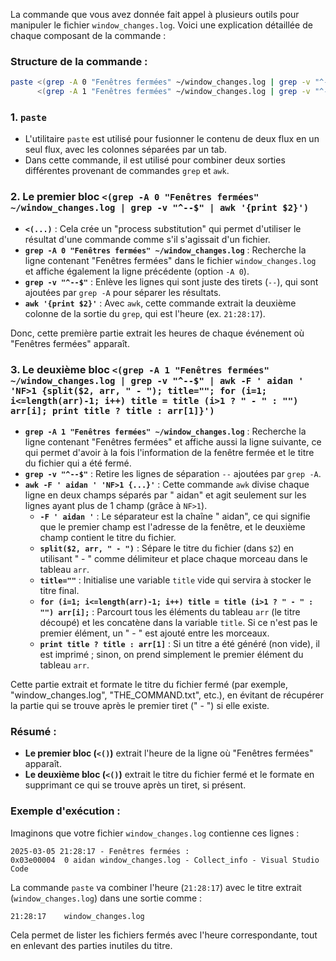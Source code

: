 La commande que vous avez donnée fait appel à plusieurs outils pour manipuler le fichier `window_changes.log`. Voici une explication détaillée de chaque composant de la commande :

### Structure de la commande :
```bash
paste <(grep -A 0 "Fenêtres fermées" ~/window_changes.log | grep -v "^--$" | awk '{print $2}') \
      <(grep -A 1 "Fenêtres fermées" ~/window_changes.log | grep -v "^--$" | awk -F ' aidan ' 'NF>1 {split($2, arr, " - "); title=""; for (i=1; i<=length(arr)-1; i++) title = title (i>1 ? " - " : "") arr[i]; print title ? title : arr[1]}')
```

### 1. **`paste`**
   - L'utilitaire `paste` est utilisé pour fusionner le contenu de deux flux en un seul flux, avec les colonnes séparées par un tab.
   - Dans cette commande, il est utilisé pour combiner deux sorties différentes provenant de commandes `grep` et `awk`.

### 2. **Le premier bloc `<(grep -A 0 "Fenêtres fermées" ~/window_changes.log | grep -v "^--$" | awk '{print $2}')`**
   - **`<(...)`** : Cela crée un "process substitution" qui permet d'utiliser le résultat d'une commande comme s'il s'agissait d'un fichier.
   - **`grep -A 0 "Fenêtres fermées" ~/window_changes.log`** : Recherche la ligne contenant "Fenêtres fermées" dans le fichier `window_changes.log` et affiche également la ligne précédente (option `-A 0`).
   - **`grep -v "^--$"`** : Enlève les lignes qui sont juste des tirets (`--`), qui sont ajoutées par `grep -A` pour séparer les résultats.
   - **`awk '{print $2}'`** : Avec `awk`, cette commande extrait la deuxième colonne de la sortie du `grep`, qui est l'heure (ex. `21:28:17`).

   Donc, cette première partie extrait les heures de chaque événement où "Fenêtres fermées" apparaît.

### 3. **Le deuxième bloc `<(grep -A 1 "Fenêtres fermées" ~/window_changes.log | grep -v "^--$" | awk -F ' aidan ' 'NF>1 {split($2, arr, " - "); title=""; for (i=1; i<=length(arr)-1; i++) title = title (i>1 ? " - " : "") arr[i]; print title ? title : arr[1]}')`**
   - **`grep -A 1 "Fenêtres fermées" ~/window_changes.log`** : Recherche la ligne contenant "Fenêtres fermées" et affiche aussi la ligne suivante, ce qui permet d'avoir à la fois l'information de la fenêtre fermée et le titre du fichier qui a été fermé.
   - **`grep -v "^--$"`** : Retire les lignes de séparation `--` ajoutées par `grep -A`.
   - **`awk -F ' aidan ' 'NF>1 {...}'`** : Cette commande `awk` divise chaque ligne en deux champs séparés par " aidan" et agit seulement sur les lignes ayant plus de 1 champ (grâce à `NF>1`).
     - **`-F ' aidan '`** : Le séparateur est la chaîne " aidan", ce qui signifie que le premier champ est l'adresse de la fenêtre, et le deuxième champ contient le titre du fichier.
     - **`split($2, arr, " - ")`** : Sépare le titre du fichier (dans `$2`) en utilisant " - " comme délimiteur et place chaque morceau dans le tableau `arr`.
     - **`title=""`** : Initialise une variable `title` vide qui servira à stocker le titre final.
     - **`for (i=1; i<=length(arr)-1; i++) title = title (i>1 ? " - " : "") arr[i];`** : Parcourt tous les éléments du tableau `arr` (le titre découpé) et les concatène dans la variable `title`. Si ce n'est pas le premier élément, un " - " est ajouté entre les morceaux.
     - **`print title ? title : arr[1]`** : Si un titre a été généré (non vide), il est imprimé ; sinon, on prend simplement le premier élément du tableau `arr`.

   Cette partie extrait et formate le titre du fichier fermé (par exemple, "window_changes.log", "THE_COMMAND.txt", etc.), en évitant de récupérer la partie qui se trouve après le premier tiret (" - ") si elle existe.

### Résumé :
- **Le premier bloc (`<()`)** extrait l'heure de la ligne où "Fenêtres fermées" apparaît.
- **Le deuxième bloc (`<()`)** extrait le titre du fichier fermé et le formate en supprimant ce qui se trouve après un tiret, si présent.

### Exemple d'exécution :

Imaginons que votre fichier `window_changes.log` contienne ces lignes :
```
2025-03-05 21:28:17 - Fenêtres fermées :
0x03e00004  0 aidan window_changes.log - Collect_info - Visual Studio Code
```

La commande `paste` va combiner l'heure (`21:28:17`) avec le titre extrait (`window_changes.log`) dans une sortie comme :
```
21:28:17    window_changes.log
```

Cela permet de lister les fichiers fermés avec l'heure correspondante, tout en enlevant des parties inutiles du titre.